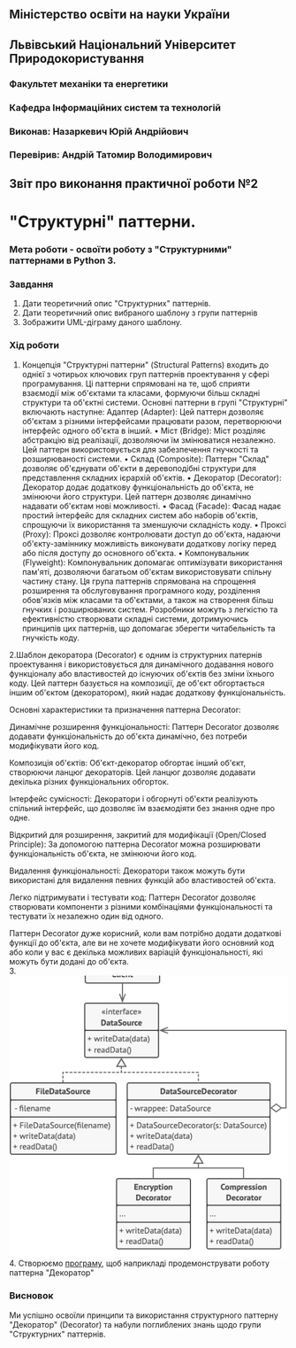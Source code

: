 ## Міністерство освіти на науки України
## Львівський Національний Університет Природокористування
### Факультет механіки та енергетики
### Кафедра Інформаційних систем та технологій

### Виконав: Назаркевич Юрій Андрійович
### Перевірив: Андрій Татомир Володимирович

## Звіт про виконання практичної роботи №2
# "Структурні" паттерни.

### Мета роботи - освоїти роботу з "Структурними" паттернами в Python 3.

### Завдання
1. Дати теоретичний опис "Структурних" паттернів.
2. Дати теоретичний опис вибраного шаблону з групи паттернів
3. Зображити UML-діграму даного шаблону.


### Хід роботи
1. Концепція "Структурні паттерни" (Structural Patterns) входить до однієї з чотирьох ключових груп паттернів проектування у сфері програмування. Ці паттерни спрямовані на те, щоб сприяти взаємодії між об'єктами та класами, формуючи більш складні структури та об'єктні системи.
Основні паттерни в групі "Структурні" включають наступне:
Адаптер (Adapter): Цей паттерн дозволяє об'єктам з різними інтерфейсами працювати разом, перетворюючи інтерфейс одного об'єкта в інший.
• Міст (Bridge): Міст розділяє абстракцію від реалізації, дозволяючи їм змінюватися незалежно. Цей паттерн використовується для забезпечення гнучкості та розширюваності системи.
• Склад (Composite): Паттерн "Склад" дозволяє об'єднувати об'єкти в деревоподібні структури для представлення складних ієрархій об'єктів.
• Декоратор (Decorator): Декоратор додає додаткову функціональність до об'єкта, не змінюючи його структури. Цей паттерн дозволяє динамічно надавати об'єктам нові можливості.
• Фасад (Facade): Фасад надає простий інтерфейс для складних систем або наборів об'єктів, спрощуючи їх використання та зменшуючи складність коду.
• Проксі (Proxy): Проксі дозволяє контролювати доступ до об'єкта, надаючи об'єкту-заміннику можливість виконувати додаткову логіку перед або після доступу до основного об'єкта.
• Компонувальник (Flyweight): Компонувальник допомагає оптимізувати використання пам'яті, дозволяючи багатьом об'єктам використовувати спільну частину стану.
Ця група паттернів спрямована на спрощення розширення та обслуговування програмного коду, розділення обов'язків між класами та об'єктами, а також на створення більш гнучких і розширюваних систем. Розробники можуть з легкістю та ефективністю створювати складні системи, дотримуючись принципів цих паттернів, що допомагає зберегти читабельність та гнучкість коду.

2.Шаблон декоратора (Decorator) є одним із структурних патернів проектування і використовується для динамічного додавання нового функціоналу або властивостей до існуючих об'єктів без зміни їхнього коду. Цей паттерн базується на композиції, де об'єкт обгортається іншим об'єктом (декоратором), який надає додаткову функціональність.

Основні характеристики та призначення паттерна Decorator:

Динамічне розширення функціональності: Паттерн Decorator дозволяє додавати функціональність до об'єкта динамічно, без потреби модифікувати його код.

Композиція об'єктів: Об'єкт-декоратор обгортає інший об'єкт, створюючи ланцюг декораторів. Цей ланцюг дозволяє додавати декілька різних функціональних обгорток.

Інтерфейс сумісності: Декоратори і обгорнуті об'єкти реалізують спільний інтерфейс, що дозволяє їм взаємодіяти без знання одне про одне.

Відкритий для розширення, закритий для модифікації (Open/Closed Principle): За допомогою паттерна Decorator можна розширювати функціональність об'єкта, не змінюючи його код.

Видалення функціональності: Декоратори також можуть бути використані для видалення певних функцій або властивостей об'єкта.

Легко підтримувати і тестувати код: Паттерн Decorator дозволяє створювати компоненти з різними комбінаціями функціональності та тестувати їх незалежно один від одного.

Паттерн Decorator дуже корисний, коли вам потрібно додати додаткові функції до об'єкта, але ви не хочете модифікувати його основний код або коли у вас є декілька можливих варіацій функціональності, які можуть бути додані до об'єкта.    
3. ![UML-діаграма паттерна "Декоратор"](l2.png)               
4. Створюємо [програму](lab2.py), щоб наприкладі продемонструвати роботу паттерна "Декоратор" 

### Висновок
Ми успішно освоїли принципи та використання структурного паттерну "Декоратор" (Decorator) та набули поглиблених знань щодо групи "Структурних" паттернів.